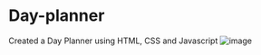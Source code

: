 # Day-planner
Created a Day Planner using HTML, CSS and Javascript
![image](https://github.com/AlokTiwari5/Day-planner/assets/123202612/de3c2696-6d0d-43df-b231-dba4dd40f0c3)
